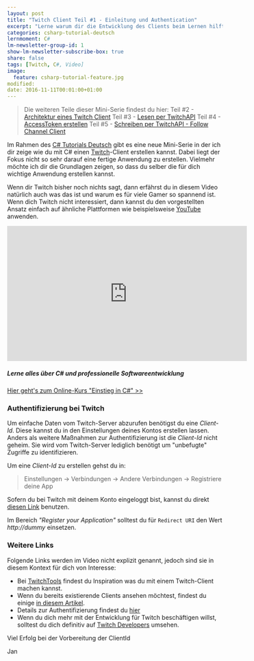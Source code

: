 ```yaml
---
layout: post
title: "Twitch Client Teil #1 - Einleitung und Authentication"
excerpt: "Lerne warum dir die Entwicklung des Clients beim Lernen hilft."
categories: csharp-tutorial-deutsch
lernmoment: C#
lm-newsletter-group-id: 1
show-lm-newsletter-subscribe-box: true
share: false
tags: [Twitch, C#, Video]
image:
  feature: csharp-tutorial-feature.jpg
modified:
date: 2016-11-11T00:01:00+01:00
---
```


> Die weiteren Teile dieser Mini-Serie findest du hier:
> Teil #2 - [Architektur eines Twitch Client](/csharp-tutorial-deutsch/twitch-client-architektur/)
> Teil #3 - [Lesen per TwitchAPI](/csharp-tutorial-deutsch/twitch-client-daten-lesen-per-api/)
> Teil #4 - [AccessToken erstellen](/csharp-tutorial-deutsch/twitch-client-access-token-erstellen/)
> Teil #5 - [Schreiben per TwitchAPI - Follow Channel Client](/csharp-tutorial-deutsch/twitch-client-daten-schreiben-per-api/)

Im Rahmen des [C# Tutorials Deutsch](https://www.youtube.com/playlist?list=PLP2TrPpx5VNkr-wmkjguVZAvN4T5EPJbF) gibt es eine neue Mini-Serie in der ich dir zeige wie du mit C# einen [Twitch](http://www.twitch.tv)-Client erstellen kannst. Dabei liegt der Fokus nicht so sehr darauf eine fertige Anwendung zu erstellen. Vielmehr möchte ich dir die Grundlagen zeigen, so dass du selber die für dich wichtige Anwendung erstellen kannst.

Wenn dir Twitch bisher noch nichts sagt, dann erfährst du in diesem Video natürlich auch was das ist und warum es für viele Gamer so spannend ist. Wenn dich Twitch nicht interessiert, dann kannst du den vorgestellten Ansatz einfach auf ähnliche Plattformen wie beispielsweise [YouTube](https://www.youtube.de) anwenden.

<iframe width="560" height="315" src="https://www.youtube-nocookie.com/embed/uDDTIuk476k" frameborder="0" allow="encrypted-media" allowfullscreen></iframe>

<div class="subscribe-notice">
<h5>Lerne alles über C# und professionelle Softwareentwicklung</h5>
<a markdown="0" href="https://www.udemy.com/course/einstieg-in-csharp-software-programmieren-wie-ein-profi/?referralCode=73784B79162D93219DEC" class="notice-button">Hier geht's zum Online-Kurs "Einstieg in C#" >></a>
</div>

### Authentifizierung bei Twitch

Um einfache Daten vom Twitch-Server abzurufen benötigst du eine *Client-Id*. Diese kannst du in den Einstellungen deines Kontos erstellen lassen. Anders als weitere Maßnahmen zur Authentifizierung ist die *Client-Id* nicht geheim. Sie wird vom Twitch-Server lediglich benötigt um "unbefugte" Zugriffe zu identifizieren.

Um eine *Client-Id* zu erstellen gehst du in:

> Einstellungen -> Verbindungen -> Andere Verbindungen -> Registriere deine App

Sofern du bei Twitch mit deinem Konto eingeloggt bist, kannst du direkt [diesen Link](https://www.twitch.tv/settings/connections) benutzen.

Im Bereich *"Register your Application"* solltest du für `Redirect URI` den Wert *http://dummy* einsetzen. 

### Weitere Links

Folgende Links werden im Video nicht explizit genannt, jedoch sind sie in diesem Kontext für dich von Interesse:

 - Bei [TwitchTools](https://www.twitchtools.com) findest du Inspiration was du mit einem Twitch-Client machen kannst.
 - Wenn du bereits existierende Clients ansehen möchtest, findest du einige [in diesem Artikel](http://liftgaming.com/2015/05/the-best-bots-tools-and-services-for-twitch-streaming/).
 - Details zur Authentifizierung findest du [hier](https://dev.twitch.tv/docs/authentication/)
 - Wenn du dich mehr mit der Entwicklung für Twitch beschäftigen willst, solltest du dich definitiv auf [Twitch Developers](https://dev.twitch.tv/docs/authentication/) umsehen.  

Viel Erfolg bei der Vorbereitung der ClientId

Jan
